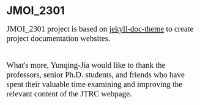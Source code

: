 # JMOI_2301
 
<style>
.intro{
font-family:times;
font-size:21px;
}
</style>

<p>
<div class="intro">
        JMOI_2301 project is based on <a href="https://github.com/aksakalli/jekyll-doc-theme">jekyll-doc-theme</a> to create project documentation websites.
</div>
</p>
<br>
<p>
<div class="intro">
        What's more, Yunqing-Jia would like to thank the professors, senior Ph.D. students, and friends who have spent their valuable time examining and improving the relevant content of the JTRC webpage.
</div>
</p>
